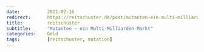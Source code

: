 ```yaml
---
date:          2021-02-16
redirect:      https://reitschuster.de/post/mutanten-ein-multi-milliarden-markt/
title:         reitschuster
subtitle:      "Mutanten – ein Multi-Milliarden-Markt"
categories:    Geld
tags:          [reitschuster, mutation]
---
```

